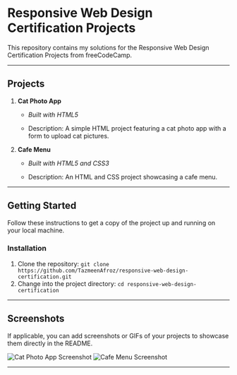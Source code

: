# Responsive Web Design Certification Projects

This repository contains my solutions for the Responsive Web Design Certification Projects from freeCodeCamp.

---

## Projects

1. **Cat Photo App**  
   - *Built with HTML5*
  
   - Description: A simple HTML project featuring a cat photo app with a form to upload cat pictures.

2. **Cafe Menu**
   - *Built with HTML5 and CSS3*
 
   - Description: An HTML and CSS project showcasing a cafe menu.

---

## Getting Started

Follow these instructions to get a copy of the project up and running on your local machine.


### Installation

1. Clone the repository: `git clone https://github.com/TazmeenAfroz/responsive-web-design-certification.git`
2. Change into the project directory: `cd responsive-web-design-certification`

---


## Screenshots

If applicable, you can add screenshots or GIFs of your projects to showcase them directly in the README.

![Cat Photo App Screenshot](![image](https://github.com/TazmeenAfroz/Web-Development-Projects/assets/112193151/1b96ec0a-6811-4c4b-a6a6-4dfbd13294b7)
)
![Cafe Menu Screenshot](![image](https://github.com/TazmeenAfroz/Web-Development-Projects/assets/112193151/918092e9-1350-414a-8a0c-0604bee60e5f)
)

---

